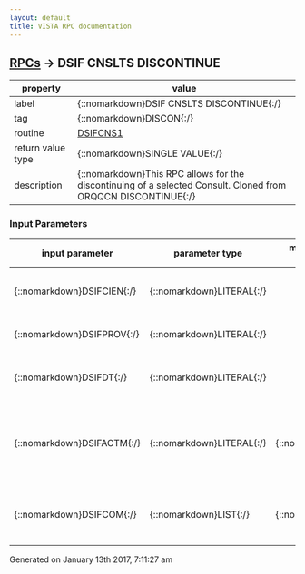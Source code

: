 ```yaml
---
layout: default
title: VISTA RPC documentation
---
```




## [RPCs](TableOfContent.md) &#8594; DSIF CNSLTS DISCONTINUE 

 property | value 
--- | --- 
 label | {::nomarkdown}DSIF CNSLTS DISCONTINUE{:/}
 tag | {::nomarkdown}DISCON{:/}
 routine | [DSIFCNS1](http://code.osehra.org/dox/Routine_DSIFCNS1_source.html)
 return value type | {::nomarkdown}SINGLE VALUE{:/}
 description | {::nomarkdown}This RPC allows for the discontinuing of a selected Consult. Cloned from ORQQCN DISCONTINUE{:/}

### Input Parameters

| input parameter | parameter type | maximum data length | required | description | 
| --- | --- | --- | --- | --- | 
| {::nomarkdown}DSIFCIEN{:/} | {::nomarkdown}LITERAL{:/} |  | {::nomarkdown}true{:/} | {::nomarkdown}This is the Consult IEN that needs to be discontinued.{:/} | 
| {::nomarkdown}DSIFPROV{:/} | {::nomarkdown}LITERAL{:/} |  | {::nomarkdown}true{:/} | {::nomarkdown}Provider who Discontinued or Denied consult.{:/} | 
| {::nomarkdown}DSIFDT{:/} | {::nomarkdown}LITERAL{:/} |  | {::nomarkdown}true{:/} | {::nomarkdown}This is the date the consult was discontinued or denied.{:/} | 
| {::nomarkdown}DSIFACTM{:/} | {::nomarkdown}LITERAL{:/} | {::nomarkdown}2{:/} | {::nomarkdown}true{:/} | {::nomarkdown}Flag used to determine if Consult was DISCONTINUED or DENIED. 'DC' - Discontinued'DY' - Denied{:/} | 
| {::nomarkdown}DSIFCOM{:/} | {::nomarkdown}LIST{:/} | {::nomarkdown}80{:/} |  | {::nomarkdown}The array of comments associated with the discontinue/deny for the consult.{:/} | 




 Generated on January 13th 2017, 7:11:27 am